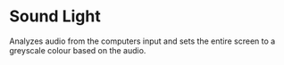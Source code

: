 # Sound Light
Analyzes audio from the computers input and sets the entire screen to a greyscale colour based on the audio.
